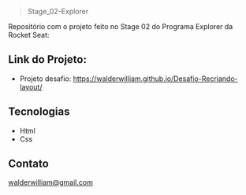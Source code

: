 >Stage_02-Explorer

Repositório com o projeto feito no Stage 02 do Programa Explorer da Rocket Seat:

## Link do Projeto:

- Projeto desafio: https://walderwilliam.github.io/Desafio-Recriando-layout/

## Tecnologias
- Html
- Css

## Contato
walderwilliam@gmail.com
